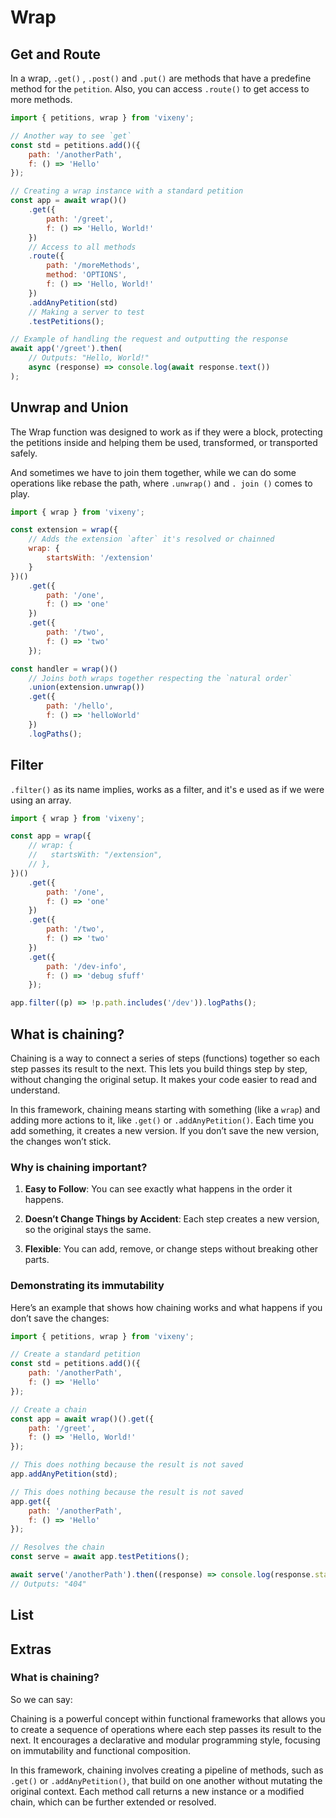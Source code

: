 <script>

 import ListOfComponents from '$lib/components/listofEssential.svelte';

</script>

# Wrap

<object type="image/svg+xml" data="/d2/wrap.svg"></object>

## Get and Route

In a wrap, `.get()` , `.post()` and `.put()` are methods that have a predefine method for the `petition`. Also, you can access `.route()` to get access to more methods.

```javascript
import { petitions, wrap } from 'vixeny';

// Another way to see `get`
const std = petitions.add()({
	path: '/anotherPath',
	f: () => 'Hello'
});

// Creating a wrap instance with a standard petition
const app = await wrap()()
	.get({
		path: '/greet',
		f: () => 'Hello, World!'
	})
	// Access to all methods
	.route({
		path: '/moreMethods',
		method: 'OPTIONS',
		f: () => 'Hello, World!'
	})
	.addAnyPetition(std)
	// Making a server to test
	.testPetitions();

// Example of handling the request and outputting the response
await app('/greet').then(
	// Outputs: "Hello, World!"
	async (response) => console.log(await response.text())
);
```

## Unwrap and Union

The Wrap function was designed to work as if they were a block, protecting the petitions inside and helping them be used, transformed, or transported safely.

And sometimes we have to join them together, while we can do some operations like rebase the path, where `.unwrap()` and `. join ()` comes to play.

```javascript
import { wrap } from 'vixeny';

const extension = wrap({
	// Adds the extension `after` it's resolved or chainned
	wrap: {
		startsWith: '/extension'
	}
})()
	.get({
		path: '/one',
		f: () => 'one'
	})
	.get({
		path: '/two',
		f: () => 'two'
	});

const handler = wrap()()
	// Joins both wraps together respecting the `natural order`
	.union(extension.unwrap())
	.get({
		path: '/hello',
		f: () => 'helloWorld'
	})
	.logPaths();
```

## Filter

`.filter()` as its name implies, works as a filter, and it's e used as if we were using an array.

```javascript
import { wrap } from 'vixeny';

const app = wrap({
	// wrap: {
	//   startsWith: "/extension",
	// },
})()
	.get({
		path: '/one',
		f: () => 'one'
	})
	.get({
		path: '/two',
		f: () => 'two'
	})
	.get({
		path: '/dev-info',
		f: () => 'debug sfuff'
	});

app.filter((p) => !p.path.includes('/dev')).logPaths();
```

## What is chaining?

Chaining is a way to connect a series of steps (functions) together so each step passes its result to the next. This lets you build things step by step, without changing the original setup. It makes your code easier to read and understand.

In this framework, chaining means starting with something (like a `wrap`) and adding more actions to it, like `.get()` or `.addAnyPetition()`. Each time you add something, it creates a new version. If you don’t save the new version, the changes won’t stick.

### Why is chaining important?

1. **Easy to Follow**:
   You can see exactly what happens in the order it happens.

2. **Doesn’t Change Things by Accident**:
   Each step creates a new version, so the original stays the same.

3. **Flexible**:
   You can add, remove, or change steps without breaking other parts.

### Demonstrating its immutability

Here’s an example that shows how chaining works and what happens if you don’t save the changes:

```javascript
import { petitions, wrap } from 'vixeny';

// Create a standard petition
const std = petitions.add()({
	path: '/anotherPath',
	f: () => 'Hello'
});

// Create a chain
const app = await wrap()().get({
	path: '/greet',
	f: () => 'Hello, World!'
});

// This does nothing because the result is not saved
app.addAnyPetition(std);

// This does nothing because the result is not saved
app.get({
	path: '/anotherPath',
	f: () => 'Hello'
});

// Resolves the chain
const serve = await app.testPetitions();

await serve('/anotherPath').then((response) => console.log(response.status));
// Outputs: "404"
```

## List

<ListOfComponents />

## Extras

### What is chaining?

<span class=quote-advance>
So we can say:

Chaining is a powerful concept within functional frameworks that allows you to create a sequence of operations where each step passes its result to the next. It encourages a declarative and modular programming style, focusing on immutability and functional composition.

In this framework, chaining involves creating a pipeline of methods, such as `.get()` or `.addAnyPetition()`, that build on one another without mutating the original context. Each method call returns a new instance or a modified chain, which can be further extended or resolved.

</span>
